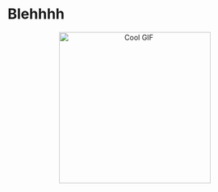 <h1>Blehhhh</h1>

<div align="center">
  <img src="https://media1.tenor.com/m/wgOoSsgXfZAAAAAd/tetoris-kasane-teto.gif" width="300" alt="Cool GIF" />
